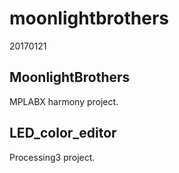 # moonlightbrothers
20170121

## MoonlightBrothers
MPLABX harmony project.

## LED_color_editor
Processing3 project.
